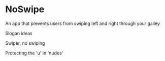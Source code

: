 # NoSwipe

An app that prevents users from swiping left and right through your galley

Slogan ideas

Swiper, no swiping

Protecting the 'u' in 'nudes'
